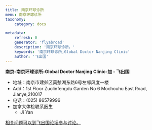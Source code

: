 ```yaml
---
title: 南京环球诊所
menu: 南京环球诊所
taxonomy:
    category: docs

metadata:
    refresh: 0
    generator: 'flyabroad'
    description: '南京环球诊所。'
    keywords: '南京环球诊所,Global Doctor Nanjing Clinic'
    author: '飞出国'
---
```


**南京-南京环球诊所-Global Doctor Nanjing Clinic-加 - 飞出国**

- 地址：南京市建邺区莫愁湖东路6号左邻风度一楼
- Add：1st Floor Zuolinfengdu Garden No 6 Mochouhu East Road,
Jianye,210017
- 电话：(025) 86579996
- 加拿大体检联系医生
  - Ji Yan


[相关问题可以到飞出国论坛参与讨论。](http://bbs.fcgvisa.com/t/3389?target=_blank)